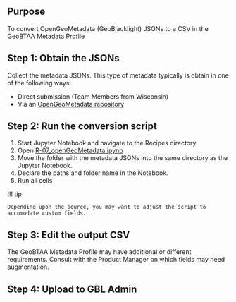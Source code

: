 ## Purpose

To convert OpenGeoMetadata (GeoBlacklight) JSONs to a CSV in the GeoBTAA Metadata Profile

## Step 1: Obtain the JSONs

Collect the metadata JSONs. This type of metadata typically is obtain in one of the following ways:

- Direct submission (Team Members from Wisconsin)
- Via an [OpenGeoMetadata repository](https://opengeometadata.org/about-ogm-repositories/)

## Step 2: Run the conversion script

1. Start Jupyter Notebook and navigate to the Recipes directory.
2. Open [R-07_openGeoMetadata.ipynb](https://github.com/geobtaa/harvesting-guide/blob/main/recipes/R-07_OpenGeoMetadata)
3. Move the folder with the metadata JSONs into the same directory as the Jupyter Notebook.
4. Declare the paths and folder name in the Notebook.
5. Run all cells

!!! tip

	Depending upon the source, you may want to adjust the script to accomodate custom fields.
	
## Step 3: Edit the output CSV

The GeoBTAA Metadata Profile may have additional or different requirements. Consult with the Product Manager on which fields may need augmentation.

## Step 4: Upload to GBL Admin